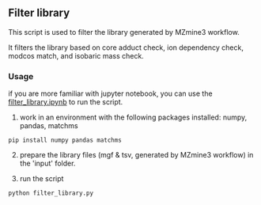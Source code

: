 
## Filter library

This script is used to filter the library generated by MZmine3 workflow.

It filters the library based on core adduct check, ion dependency check, modcos match, and isobaric mass check.


### Usage

if you are more familiar with jupyter notebook, you can use the [filter_library.ipynb](filter_library.ipynb) to run the script.

1. work in an environment with the following packages installed: numpy, pandas, matchms
```commandline
pip install numpy pandas matchms
```

2. prepare the library files (mgf & tsv, generated by MZmine3 workflow) in the 'input' folder.

3. run the script
```commandline
python filter_library.py
```
